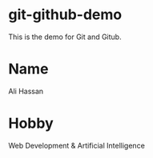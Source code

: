# git-github-demo
This is the demo for Git and Gitub.

# Name
Ali Hassan

# Hobby
Web Development & Artificial Intelligence